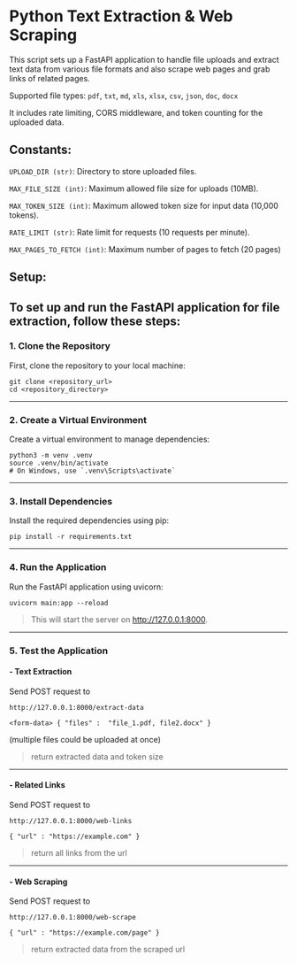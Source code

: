 # Python Text Extraction & Web Scraping

This script sets up a FastAPI application to handle file uploads and extract text data from various file formats and also scrape web pages and grab links of related pages.

Supported file types: `pdf`, `txt`, `md`, `xls`, `xlsx`, `csv`, `json`, `doc`, `docx`

It includes rate limiting, CORS middleware, and token counting for the uploaded data.

## Constants:

`UPLOAD_DIR (str)`: Directory to store uploaded files.

`MAX_FILE_SIZE (int)`: Maximum allowed file size for uploads (10MB).

`MAX_TOKEN_SIZE (int)`: Maximum allowed token size for input data (10,000 tokens).

`RATE_LIMIT (str)`: Rate limit for requests (10 requests per minute).

`MAX_PAGES_TO_FETCH (int)`: Maximum number of pages to fetch (20 pages)

## Setup:

To set up and run the FastAPI application for file extraction, follow these steps:
---
### 1. Clone the Repository

First, clone the repository to your local machine:

```
git clone <repository_url>
cd <repository_directory>
```
---
### 2. Create a Virtual Environment

Create a virtual environment to manage dependencies:

```
python3 -m venv .venv
source .venv/bin/activate
# On Windows, use `.venv\Scripts\activate`
```
---
### 3. Install Dependencies

Install the required dependencies using pip:

```
pip install -r requirements.txt
```
---
### 4. Run the Application

Run the FastAPI application using uvicorn:

```
uvicorn main:app --reload
```

> This will start the server on http://127.0.0.1:8000.

---
### 5. Test the Application

#### - Text Extraction

Send POST request to

`http://127.0.0.1:8000/extract-data`
```
<form-data> { "files" :  "file_1.pdf, file2.docx" }
```

(multiple files could be uploaded at once)

> return extracted data and token size

---

#### - Related Links

Send POST request to

`http://127.0.0.1:8000/web-links`

```
{ "url" : "https://example.com" }
```

> return all links from the url

---

#### - Web Scraping

Send POST request to

`http://127.0.0.1:8000/web-scrape`

```
{ "url" : "https://example.com/page" }
```

> return extracted data from the scraped url
